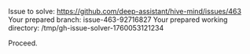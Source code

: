 Issue to solve: https://github.com/deep-assistant/hive-mind/issues/463
Your prepared branch: issue-463-92716827
Your prepared working directory: /tmp/gh-issue-solver-1760053121234

Proceed.